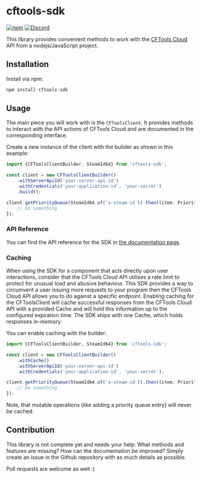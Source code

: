 # cftools-sdk

[![npm](https://img.shields.io/npm/v/cftools-sdk?style=flat-square)](https://www.npmjs.com/package/cftools-sdk)
[![Discord](https://img.shields.io/discord/729467994832371813?color=7289da&label=Discord&logo=discord&logoColor=ffffff&style=flat-square)](https://go2tech.de/discord)

This library provides convenient methods to work with the [CFTools Cloud](https://www.cftools.cloud) API from a nodejs/JavaScript project.

## Installation

Install via npm:

```sh
npm install cftools-sdk
```

## Usage

The main piece you will work with is the `CFToolsClient`.
It provides methods to interact with the API actions of CFTools Cloud and are documented in the corresponding interface.

Create a new instance of the client with the builder as shown in this example:

```typescript
import {CFToolsClientBuilder, SteamId64} from 'cftools-sdk';

const client = new CFToolsClientBuilder()
    .withServerApiId('your-server-api-id')
    .withCredentials('your-application-id', 'your-secret')
    .build();

client.getPriorityQueue(SteamId64.of('a-steam-id')).then((item: PriorityQueueItem) => {
    // Do something
});
```

### API Reference

You can find the API reference for the SDK in [the documentation page](https://floriansw.github.io/cftools-sdk/).

### Caching

When using the SDK for a component that acts directly upon user interactions, consider that the CFTools Cloud API utilises a rate limit to protect for unusual load and abusive behaviour.
This SDK provides a way to circumvent a user issuing more requests to your program then the CFTools Cloud API allows you to do against a specific endpoint.
Enabling caching for the CFToolsClient will cache successful responses from the CFTools Cloud API with a provided Cache and will hold this information up to the configured expiration time.
The SDK ships with one Cache, which holds responses in-memory.

You can enable caching with the builder:

```typescript
import {CFToolsClientBuilder, SteamId64} from 'cftools-sdk';

const client = new CFToolsClientBuilder()
    .withCache()
    .withServerApiId('your-server-api-id')
    .withCredentials('your-application-id', 'your-secret');

client.getPriorityQueue(SteamId64.of('a-steam-id')).then((item: PriorityQueueItem) => {
    // Do something
});
```

Note, that mutable operations (like adding a priority queue entry) will never be cached.

## Contribution

This library is not complete yet and needs your help: What methods and features are missing?
How can the documentation be improved?
Simply create an issue in the Github repository with as much details as possible.

Pull requests are welcome as well :)
